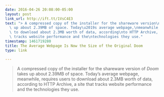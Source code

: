 ```yaml
---
date: 2016-04-26 20:08:00-05:00
layout: post
link_url: http://ift.tt/1VsC4E3
text: "> A compressed copy of the installer for the shareware version\nof *Doom* takes\
  \ up about 2.39MB of space. Today\u2019s average webpage,\nmeanwhile, requires users\
  \ to download about 2.3MB worth of data, according\nto HTTP Archive, a site that\
  \ tracks website performance and the\ntechnologies they use."
timestamp: 1461719280
title: The Average Webpage Is Now the Size of the Original Doom
type: link

---
```

> A compressed copy of the installer for the shareware version
of *Doom* takes up about 2.39MB of space. Today’s average webpage,
meanwhile, requires users to download about 2.3MB worth of data, according
to HTTP Archive, a site that tracks website performance and the
technologies they use.